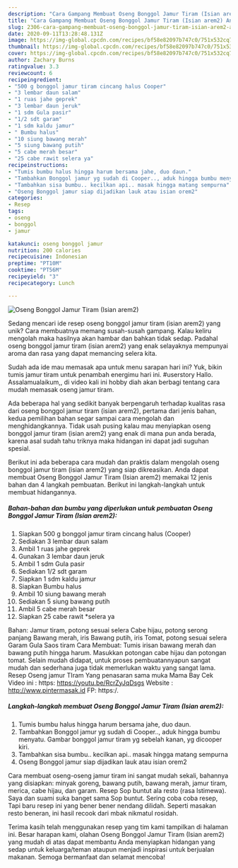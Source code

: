 ```yaml
---
description: "Cara Gampang Membuat Oseng Bonggol Jamur Tiram (Isian arem2) Anti Gagal"
title: "Cara Gampang Membuat Oseng Bonggol Jamur Tiram (Isian arem2) Anti Gagal"
slug: 2306-cara-gampang-membuat-oseng-bonggol-jamur-tiram-isian-arem2-anti-gagal
date: 2020-09-11T13:28:48.131Z
image: https://img-global.cpcdn.com/recipes/bf58e82097b747c0/751x532cq70/oseng-bonggol-jamur-tiram-isian-arem2-foto-resep-utama.jpg
thumbnail: https://img-global.cpcdn.com/recipes/bf58e82097b747c0/751x532cq70/oseng-bonggol-jamur-tiram-isian-arem2-foto-resep-utama.jpg
cover: https://img-global.cpcdn.com/recipes/bf58e82097b747c0/751x532cq70/oseng-bonggol-jamur-tiram-isian-arem2-foto-resep-utama.jpg
author: Zachary Burns
ratingvalue: 3.3
reviewcount: 6
recipeingredient:
- "500 g bonggol jamur tiram cincang halus Cooper"
- "3 lembar daun salam"
- "1 ruas jahe geprek"
- "3 lembar daun jeruk"
- "1 sdm Gula pasir"
- "1/2 sdt garam"
- "1 sdm kaldu jamur"
- " Bumbu halus"
- "10 siung bawang merah"
- "5 siung bawang putih"
- "5 cabe merah besar"
- "25 cabe rawit selera ya"
recipeinstructions:
- "Tumis bumbu halus hingga harum bersama jahe, duo daun."
- "Tambahkan Bonggol jamur yg sudah di Cooper.., aduk hingga bumbu menyatu. Gambar bonggol jamur tiram yg sebelah kanan, yg dicooper kiri."
- "Tambahkan sisa bumbu.. kecilkan api.. masak hingga matang sempurna"
- "Oseng Bonggol jamur siap dijadikan lauk atau isian orem2"
categories:
- Resep
tags:
- oseng
- bonggol
- jamur

katakunci: oseng bonggol jamur 
nutrition: 200 calories
recipecuisine: Indonesian
preptime: "PT10M"
cooktime: "PT56M"
recipeyield: "3"
recipecategory: Lunch

---
```



![Oseng Bonggol Jamur Tiram (Isian arem2)](https://img-global.cpcdn.com/recipes/bf58e82097b747c0/751x532cq70/oseng-bonggol-jamur-tiram-isian-arem2-foto-resep-utama.jpg)

Sedang mencari ide resep oseng bonggol jamur tiram (isian arem2) yang unik? Cara membuatnya memang susah-susah gampang. Kalau keliru mengolah maka hasilnya akan hambar dan bahkan tidak sedap. Padahal oseng bonggol jamur tiram (isian arem2) yang enak selayaknya mempunyai aroma dan rasa yang dapat memancing selera kita.

Sudah ada ide mau memasak apa untuk menu sarapan hari ini? Yuk, bikin tumis jamur tiram untuk penambah energimu hari ini. #userstory Hallo. Assalamualaikum,, di video kali ini hobby diah akan berbagi tentang cara mudah memasak oseng jamur tiram.

Ada beberapa hal yang sedikit banyak berpengaruh terhadap kualitas rasa dari oseng bonggol jamur tiram (isian arem2), pertama dari jenis bahan, kedua pemilihan bahan segar sampai cara mengolah dan menghidangkannya. Tidak usah pusing kalau mau menyiapkan oseng bonggol jamur tiram (isian arem2) yang enak di mana pun anda berada, karena asal sudah tahu triknya maka hidangan ini dapat jadi suguhan spesial.


Berikut ini ada beberapa cara mudah dan praktis dalam mengolah oseng bonggol jamur tiram (isian arem2) yang siap dikreasikan. Anda dapat membuat Oseng Bonggol Jamur Tiram (Isian arem2) memakai 12 jenis bahan dan 4 langkah pembuatan. Berikut ini langkah-langkah untuk membuat hidangannya.

<!--inarticleads1-->

##### Bahan-bahan dan bumbu yang diperlukan untuk pembuatan Oseng Bonggol Jamur Tiram (Isian arem2):

1. Siapkan 500 g bonggol jamur tiram cincang halus (Cooper)
1. Sediakan 3 lembar daun salam
1. Ambil 1 ruas jahe geprek
1. Gunakan 3 lembar daun jeruk
1. Ambil 1 sdm Gula pasir
1. Sediakan 1/2 sdt garam
1. Siapkan 1 sdm kaldu jamur
1. Siapkan  Bumbu halus
1. Ambil 10 siung bawang merah
1. Sediakan 5 siung bawang putih
1. Ambil 5 cabe merah besar
1. Siapkan 25 cabe rawit *selera ya


Bahan: Jamur tiram, potong sesuai selera Cabe hijau, potong serong panjang Bawang merah, iris Bawang putih, iris Tomat, potong sesuai selera Garam Gula Saos tiram Cara Membuat: Tumis irisan bawang merah dan bawang putih hingga harum. Masukkan potongan cabe hijau dan potongan tomat. Selain mudah didapat, untuk proses pembuatannyapun sangat mudah dan sederhana juga tidak memerlukan waktu yang sangat lama. Resep Oseng jamur TIram Yang penasaran sama muka Mama Bay Cek Video ini : https: https://youtu.be/RcrZyJqDsgs Website : http://www.pintermasak.id FP: https:/. 

<!--inarticleads2-->

##### Langkah-langkah membuat Oseng Bonggol Jamur Tiram (Isian arem2):

1. Tumis bumbu halus hingga harum bersama jahe, duo daun.
1. Tambahkan Bonggol jamur yg sudah di Cooper.., aduk hingga bumbu menyatu. Gambar bonggol jamur tiram yg sebelah kanan, yg dicooper kiri.
1. Tambahkan sisa bumbu.. kecilkan api.. masak hingga matang sempurna
1. Oseng Bonggol jamur siap dijadikan lauk atau isian orem2


Cara membuat oseng-oseng jamur tiram ini sangat mudah sekali, bahannya yang disiapkan: minyak goreng, bawang putih, bawang merah, jamur tiram, merica, cabe hijau, dan garam. Resep Sop buntut ala resto (rasa lstimewa). Saya dan suami suka banget sama Sop buntut. Sering coba coba resep, Tapi baru resep ini yang bener bener nendang dilidah. Seperti masakan resto beneran, ini hasil recook dari mbak nikmatul rosidah. 

Terima kasih telah menggunakan resep yang tim kami tampilkan di halaman ini. Besar harapan kami, olahan Oseng Bonggol Jamur Tiram (Isian arem2) yang mudah di atas dapat membantu Anda menyiapkan hidangan yang sedap untuk keluarga/teman ataupun menjadi inspirasi untuk berjualan makanan. Semoga bermanfaat dan selamat mencoba!
